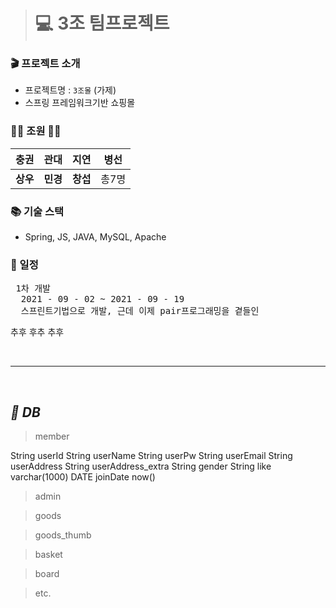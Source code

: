 > # 💻 3조 팀프로젝트 <br>

### 🎬 프로젝트 소개<br>
 - 프로젝트명 : `3조몰` (가제)
 - 스프링 프레임워크기반 쇼핑몰

### 👩‍💻 조원 👨‍💻 <br>

| **충권** |  **관대** | **지연** |  **병선** |
| :---: | :---: | :---: | :---: |
| **상우** |  **민경** | **창섭** | 총7명 |

### 📚 기술 스택 <br>
 - Spring, JS, JAVA, MySQL, Apache

### 📆 일정 <br>

 <pre>
 1차 개발
  2021 - 09 - 02 ~ 2021 - 09 - 19
  스프린트기법으로 개발, 근데 이제 pair프로그래밍을 곁들인</pre>
 추후 후추 추후 

<br>

---

<br>

## **_💾 DB_**

> member

String userId        <pk>
String userName      <NN>
String userPw        <NN>
String userEmail     <UQ>
String userAddress   <NN>
String userAddress_extra 
String gender        <NN>
String like          varchar(1000)
DATE joinDate        now()

> admin

 
 
> goods

> goods_thumb

> basket

> board

> etc.
